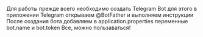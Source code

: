 Для работы прежде всего необходимо создать Telegram Bot
для этого в приложении Telegram открываем @BotFather
и выполняем инструкции 
После создания бота добавляем в application.properties переменные bot.name и bot.token
Все, можно пользаваться!
